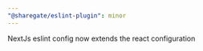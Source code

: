 ```yaml
---
"@sharegate/eslint-plugin": minor
---
```


NextJs eslint config now extends the react configuration
